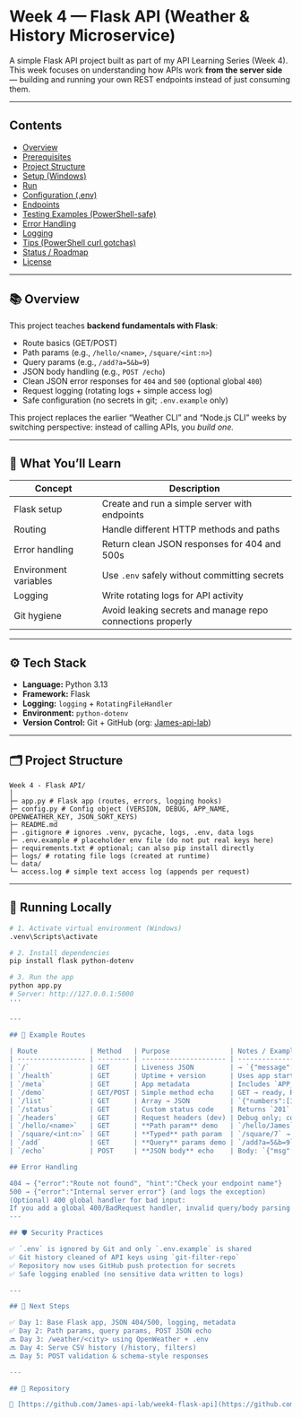 # Week 4 — Flask API (Weather & History Microservice)

A simple Flask API project built as part of my API Learning Series (Week 4).
This week focuses on understanding how APIs work **from the server side** — building and running your own REST endpoints instead of just consuming them.

---

## Contents

- [Overview](#overview)
- [Prerequisites](#prerequisites)
- [Project Structure](#project-structure)
- [Setup (Windows)](#setup-windows)
- [Run](#run)
- [Configuration (.env)](#configuration-env)
- [Endpoints](#endpoints)
- [Testing Examples (PowerShell-safe)](#testing-examples-powershell-safe)
- [Error Handling](#error-handling)
- [Logging](#logging)
- [Tips (PowerShell curl gotchas)](#tips-powershell-curl-gotchas)
- [Status / Roadmap](#status--roadmap)
- [License](#license)

---

## 📚 Overview

This project teaches **backend fundamentals with Flask**:

- Route basics (GET/POST)
- Path params (e.g., `/hello/<name>`, `/square/<int:n>`)
- Query params (e.g., `/add?a=5&b=9`)
- JSON body handling (e.g., `POST /echo`)
- Clean JSON error responses for `404` and `500` (optional global `400`)
- Request logging (rotating logs + simple access log)
- Safe configuration (no secrets in git; `.env.example` only)

This project replaces the earlier “Weather CLI” and “Node.js CLI” weeks by switching perspective: instead of calling APIs, you *build one.*

---

## 🧠 What You’ll Learn

| Concept               | Description                                                |
| --------------------- | ---------------------------------------------------------- |
| Flask setup           | Create and run a simple server with endpoints              |
| Routing               | Handle different HTTP methods and paths                    |
| Error handling        | Return clean JSON responses for 404 and 500s               |
| Environment variables | Use `.env` safely without committing secrets               |
| Logging               | Write rotating logs for API activity                       |
| Git hygiene           | Avoid leaking secrets and manage repo connections properly |

---

## ⚙️ Tech Stack

* **Language:** Python 3.13
* **Framework:** Flask
* **Logging:** `logging` + `RotatingFileHandler`
* **Environment:** `python-dotenv`
* **Version Control:** Git + GitHub (org: [James-api-lab](https://github.com/James-api-lab))

---

## 🗂️ Project Structure

```
Week 4 - Flask API/
│
├─ app.py # Flask app (routes, errors, logging hooks)
├─ config.py # Config object (VERSION, DEBUG, APP_NAME, OPENWEATHER_KEY, JSON_SORT_KEYS)
├─ README.md
├─ .gitignore # ignores .venv, pycache, logs, .env, data logs
├─ .env.example # placeholder env file (do not put real keys here)
├─ requirements.txt # optional; can also pip install directly
├─ logs/ # rotating file logs (created at runtime)
└─ data/
└─ access.log # simple text access log (appends per request)
```

---

## 🚀 Running Locally

```bash
# 1. Activate virtual environment (Windows)
.venv\Scripts\activate

# 2. Install dependencies
pip install flask python-dotenv

# 3. Run the app
python app.py
# Server: http://127.0.0.1:5000
'''

---

## 🧩 Example Routes

| Route             | Method   | Purpose               | Notes / Example                                                      |
| ----------------- | -------- | --------------------- | -------------------------------------------------------------------- |
| `/`               | GET      | Liveness JSON         | → `{"message":"Week 4 Flask API is live"}`                           |
| `/health`         | GET      | Uptime + version      | Uses app start time + `VERSION`                                      |
| `/meta`           | GET      | App metadata          | Includes `APP_NAME`, `VERSION`, server time, docs                    |
| `/demo`           | GET/POST | Simple method echo    | GET → ready, POST → received                                         |
| `/list`           | GET      | Array → JSON          | `{"numbers":[1,2,3], ...}`                                           |
| `/status`         | GET      | Custom status code    | Returns `201`                                                        |
| `/headers`        | GET      | Request headers (dev) | Debug only; consider guarding in prod                                |
| `/hello/<name>`   | GET      | **Path param** demo   | `/hello/James`                                                       |
| `/square/<int:n>` | GET      | **Typed** path param  | `/square/7` → `{"number":7,"squared":49}`                            |
| `/add`            | GET      | **Query** params demo | `/add?a=5&b=9` → `{"operation":"add","a":5.0,"b":9.0,"result":14.0}` |
| `/echo`           | POST     | **JSON body** echo    | Body: `{"msg":"hi"}` → echoes JSON                                   |

## Error Handling

404 → {"error":"Route not found", "hint":"Check your endpoint name"}
500 → {"error":"Internal server error"} (and logs the exception)
(Optional) 400 global handler for bad input:
If you add a global 400/BadRequest handler, invalid query/body parsing stays consistent as JSON.
---

## 🛡️ Security Practices

✅ `.env` is ignored by Git and only `.env.example` is shared
✅ Git history cleaned of API keys using `git-filter-repo`
✅ Repository now uses GitHub push protection for secrets
✅ Safe logging enabled (no sensitive data written to logs)

---

## 🧱️ Next Steps

✅ Day 1: Base Flask app, JSON 404/500, logging, metadata
✅ Day 2: Path params, query params, POST JSON echo
🔜 Day 3: /weather/<city> using OpenWeather + .env
🔜 Day 4: Serve CSV history (/history, filters)
🔜 Day 5: POST validation & schema-style responses

---

## 🔹 Repository

🔗 [https://github.com/James-api-lab/week4-flask-api](https://github.com/James-api-lab/week4-flask-api)
